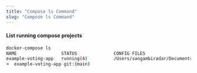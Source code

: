 ```yaml
---
title: "Compose ls Command"
slug: "Compose ls Command"
---
```




#### List running compose projects


```sh
docker-compose ls  
NAME                 STATUS              CONFIG FILES
example-voting-app   running(4)          /Users/sangambiradar/Documents/GitHub/dockerworkshop/workshop/Docker102/Docker-Compose/example-voting-app/docker-compose.yml
➜  example-voting-app git:(main) 
```